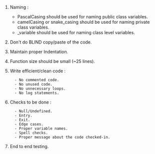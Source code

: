 1. Naming :
    - PascalCasing should be used for naming public class variables.
    - camelCasing or snake_casing should be used for naming private class variables.
    - _variable should be used for naming class level variables.
      
2. Don't do BLIND copy/paste of the code.

3. Maintain proper Indentation.

4. Function size should be small (~25 lines).

5. Write efficient/clean code :

         - No commented code.
         - No unused code.
         - No unnecessary loops.
         - No log statements.
      
6. Checks to be done :
 
         - Null/Undefined.
         - Entry.
         - Exit.
         - Edge cases.
         - Proper variable names.
         - Spell checks.
         - Proper message about the code checked-in.
      
7. End to end testing.      
